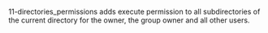 11-directories_permissions adds execute permission to all subdirectories of the current directory for the owner, the group owner and all other users.
